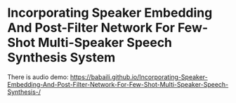 # Incorporating Speaker Embedding And Post-Filter Network For Few-Shot Multi-Speaker Speech Synthesis System

There is audio demo: https://babaili.github.io/Incorporating-Speaker-Embedding-And-Post-Filter-Network-For-Few-Shot-Multi-Speaker-Speech-Synthesis-/
